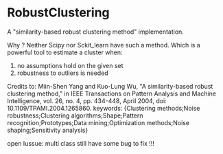 # RobustClustering
A "similarity-based robust clustering method" implementation.

Why ?
Neither Scipy nor Sckit_learn have such a method. Which is a powerful tool to estimate a cluster when:
1) no assumptions hold on the given set
2) robustness to outliers is needed 

Credits to:
Miin-Shen Yang and Kuo-Lung Wu, "A similarity-based robust clustering method," in IEEE Transactions on Pattern Analysis and Machine Intelligence, vol. 26, no. 4, pp. 434-448, April 2004, doi: 10.1109/TPAMI.2004.1265860.
keywords: {Clustering methods;Noise robustness;Clustering algorithms;Shape;Pattern recognition;Prototypes;Data mining;Optimization methods;Noise shaping;Sensitivity analysis}

open Iussue:
multi class still have some bug to fix !!!


